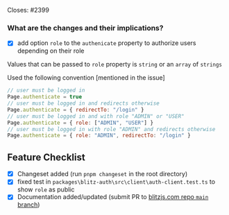<!--
Thanks for opening a PR! Your contribution is much appreciated.
To make sure your PR is handled as smoothly as possible please:
 - Link issue via "Closes #[issue_number]
 - Choose & follow the right checklist for the change that you're making:

Please make sure to add a changeset. Run `pnpm changeset` in the root directory to do so.
Then select updated Blitz packages when prompted, and add a short message describing the changes. 
The message should be user-facing — explain **what** was changed, not **how**.
Ignore if there are no user-facing changes.
-->

Closes: #2399

### What are the changes and their implications?

- [x] add option `role` to the `authenicate` property to authorize users depending on their role

Values that can be passed to `role` property is `string` or an `array` of `strings`

Used the following convention [mentioned in the issue]
```jsx
// user must be logged in
Page.authenticate = true 
// user must be logged in and redirects otherwise
Page.authenticate = { redirectTo: "/login" }
// user must be logged in and with role "ADMIN" or "USER"
Page.authenticate = { role: ["ADMIN", "USER"] }
// user must be logged in with role "ADMIN" and redirects otherwise
Page.authenticate = { role: "ADMIN", redirectTo: "/login" }
```


## Feature Checklist

- [x] Changeset added (run `pnpm changeset` in the root directory)
- [x] fixed test in  `packages\blitz-auth\src\client\auth-client.test.ts` to show `role` as public
- [x] Documentation added/updated (submit PR to [blitzjs.com repo `main` branch](https://github.com/blitz-js/blitzjs.com))
